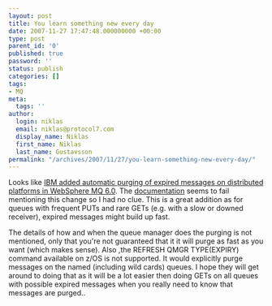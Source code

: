 ```yaml
---
layout: post
title: You learn something new every day
date: 2007-11-27 17:47:48.000000000 +00:00
type: post
parent_id: '0'
published: true
password: ''
status: publish
categories: []
tags:
- MQ
meta:
  tags: ''
author:
  login: niklas
  email: niklas@protocol7.com
  display_name: Niklas
  first_name: Niklas
  last_name: Gustavsson
permalink: "/archives/2007/11/27/you-learn-something-new-every-day/"
---
```

Looks like [IBM added automatic purging of expired messages on distributed platforms in WebSphere MQ 6.0](http://www-1.ibm.com/support/docview.wss?uid=swg21288579). The [documentation](http://http://publib.boulder.ibm.com/infocenter/wmqv6/v6r0/index.jsp?topic=/com.ibm.mq.csqzak.doc/js01159.htm) seems to fail mentioning this change so I had no clue. This is a great addition as for queues with frequent PUTs and rare GETs (e.g. with a slow or downed receiver), expired messages might build up fast.

The details of how and when the queue manager does the purging is not mentioned, only that you're not guaranteed that it it will purge as fast as you want (which makes sense). Also ,the REFRESH QMGR TYPE(EXPIRY) command available on z/OS is not supported. It would explicitly purge messages on the named (including wild cards) queues. I hope they will get around to doing that as it will be a lot easier then doing GETs on all queues with possible expired messages when you really need to know that messages are purged..

